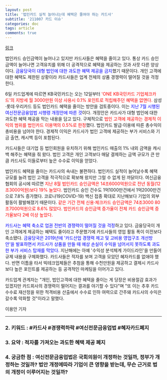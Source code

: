 ```yaml
---
layout: post
title: '법인카드 실적 늘어나는데 혜택은 줄여야 하는 카드사'
subtitle: '211007 카드 이슈'
categories: doc
tags: article
comments: true
---
```


[링크](https://news.mt.co.kr/mtview.php?no=2021100616005576776)

법인카드 승인금액이 늘어나고 있지만 카드사들은 혜택을 줄이고 있다.
통상 카드 승인금액이 늘어나면 고객유치를 위해 더 공격적으로 혜택을 제공하는 것과 사뭇 다른 양상이다.
<span style="color:blue">금융당국이 대형 법인에 대한 과도한 혜택 제공을 금지</span>했기 때문이다.
개인 고객에 대한 혜택도 제한된 상황이라 카드사들은 업계 전체의 상품 경쟁력이 떨어질 것을 걱정한다.   

6일 카드업계에 따르면 KB국민카드는 오는 12일부터 <span style="color:red">'ONE KB국민카드 기업체크카드'의 지방세 월 3000만원 이상 사용시 0.1% 포인트로 적립해주던 혜택을 없앤다.</span> 삼성·롯데·우리카드 등도 법인카드 혜택을 줄이는 방안을 검토중이다. 이는 <span style="color:blue">지난 7월 시행된 여신전문금융업법 시행령 개정안에 따른 것</span>이다. 개정안은 카드사가 대형 법인에 대한 과도한 혜택 제공을 막는 내용을 담고 있다. 구체적으로 <span style="color:red">법인 고객에 제공하는 경제적 이익의 범위를 법인카드 이용액의 0.5%로 한정</span>했다. 법인카드 발급·이용에 따른 총수익이 총비용을 넘어야 한다. 경제적 이익은 카드사가 법인 고객에 제공하는 부가 서비스와 기금 출연, 캐시백 등이 포함된다.

카드사들은 대기업 등 법인회원을 유치하기 위해 법인카드 매출의 1% 내외 금액을 캐시백 해주는 혜택을 줘 왔다. 법인 고객은 개인 고객보다 매달 결제하는 금액 규모가 큰 만큼 카드사도 이들로부터 높은 수수료 이익을 얻었다.   

법인카드 혜택을 줄이는 카드사의 속내는 불편하다. 법인카드 실적이 늘어날수록 혜택 규모를 늘려 법인 고객을 적극적으로 확보해 왔지만 그럴 수 없게 된 까닭이다. 여신금융협회의 공시에 따르면 <span style="color:red">지난 8월 법인카드 승인금액은 14조6000억원으로 전년 동월(12조3000억원)보다 19% 늘었다.</span> 법인카드 승인 건수도 1억1000만건에서 1억2000만건으로 7.8% 증가했다. 코로나19(COVID-19) 백신 접종 확대로 지난해보다 기업의 외부활동이 활발해졌기 때문이다. <span style="color:red">같은 기간 전체 신용·체크카드 승인금액은 74조3000 80조7000억원으로 8.6% 많았다. 법인카드의 승인금액 증가율이 전체 카드 승인금액 증가율보다 2배 이상 높았다.</span>   

<span style="color:blue">카드사는 혜택 축소로 업권 전반의 경쟁력이 떨어질 것을 걱정</span>하고 있다. 금융당국이 개인 고객에게 제공하는 혜택도 줄이라고 주문했기에 카드사들의 영업 활동 폭이 이전보다 축소됐다. <span style="color:blue">금융당국은 2019년에 '카드산업 경쟁력 제고 및 고비용 영업구조 개선방안'을 발표하면서 카드사가 상품을 만들 때 예상 손실이 수익을 넘어서지 못하도록 과도한 부가 서비스 탑재를 막았다.</span> 지난해에는 아예 '수익성 분석체계 가이드라인'을 만들어 규제 내용을 구체화했다. 카드사들은 적자를 보며 고객을 모았던 혜자카드를 없애야 했다. 반면 이틈을 타서 빅테크업체들은 추첨을 통해 수천만원을 제공하고 결제시 카드사보다 높은 포인트를 제공하는 등 공격적인 마케팅을 이어가고 있다.   

카드업계 관계자는 "개인, 법인고객에 대한 혜택을 줄이는 게 당장은 비용절감 효과가 있겠지만 카드회사의 경쟁력이 떨어지는 결과를 야기할 수 있다"며 "또 이는 추후 카드 수수료 재산정을 위한 적격비용 산출에서 수수료 인하 여력으로 간주돼 카드사의 수익은 갈수록 악화할 것"이라고 말했다.   

이용안 기자
* * *

### 2. 키워드 : \#카드사 \#경쟁력하락 \#여신전문금융업법 \#혜자카드폐지   
### 3. 요약 : 적자를 가져오는 과도한 혜택 제공 폐지   
### 4. 궁금한 점 : 여신전문금융업법은 국회의원이 개정하는 것일까, 정부가 개정하는 것일까? 법안 개정에따라 기업이 큰 영향을 받는데, 무슨 근거로 법의 개정이 이루어지는 것일까?   
